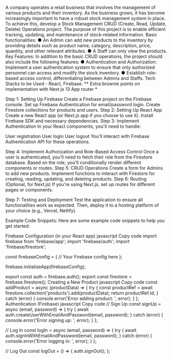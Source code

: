  A company operates a retail business that involves the management of various
products and their inventory. As the business grows, it has become increasingly
important to have a robust stock management system in place. To achieve this,
develop a Stock Management CRUD (Create, Read, Update, Delete) Operations
project. The purpose of this project is to enable efficient tracking, updating, and
maintenance of stock-related information.
Basic functionalities:
● An Admin can add new products to the inventory by providing details such
as product name, category, description, price, quantity, and other relevant
attributes.
● A Staff can only view the products.
Key Features:
In addition to the basic CRUD operations, the project should also include the
following features:
● Authentication and Authorization: Implement a user authentication system
to ensure that only authorized personnel can access and modify the stock
inventory.
● Establish role-based access control, differentiating between Admins and
Staffs.
Tech Stacks to be Used - React, Firebase.
** Extra brownie points on implementation with Next js 13 App router *

Step 1: Setting Up Firebase
Create a Firebase project on the Firebase console.
Set up Firebase Authentication for email/password login.
Create Firestore collections for products and users.
Step 2: Setting Up React App
Create a new React app (or Next.js app if you choose to use it).
Install Firebase SDK and necessary dependencies.
Step 3: Implement Authentication
In your React components, you'll need to handle:

User registration
User login
User logout
You'll interact with Firebase Authentication API for these operations.

Step 4: Implement Authorization and Role-Based Access Control
Once a user is authenticated, you'll need to fetch their role from the Firestore database.
Based on the role, you'll conditionally render different components or routes.
Step 5: CRUD Operations
Create a form for Admins to add new products.
Implement functions to interact with Firestore for creating, reading, updating, and deleting products.
Step 6: Routing (Optional, for Next.js)
If you're using Next.js, set up routes for different pages or components.

Step 7: Testing and Deployment
Test the application to ensure all functionalities work as expected. Then, deploy it to a hosting platform of your choice (e.g., Vercel, Netlify).

Example Code Snippets:
Here are some example code snippets to help you get started:

Firebase Configuration (in your React app)
javascript
Copy code
import firebase from 'firebase/app';
import 'firebase/auth';
import 'firebase/firestore';

const firebaseConfig = {
  // Your Firebase config here
};

firebase.initializeApp(firebaseConfig);

export const auth = firebase.auth();
export const firestore = firebase.firestore();
Creating a New Product
javascript
Copy code
const addProduct = async (productData) => {
  try {
    const productRef = await firestore.collection('products').add(productData);
    return productRef.id;
  } catch (error) {
    console.error('Error adding product: ', error);
  }
};
Authentication (Firebase)
javascript
Copy code
// Sign Up
const signUp = async (email, password) => {
  try {
    await auth.createUserWithEmailAndPassword(email, password);
  } catch (error) {
    console.error('Error signing up: ', error);
  }
};

// Log In
const logIn = async (email, password) => {
  try {
    await auth.signInWithEmailAndPassword(email, password);
  } catch (error) {
    console.error('Error logging in: ', error);
  }
};

// Log Out
const logOut = () => {
  auth.signOut();
};
